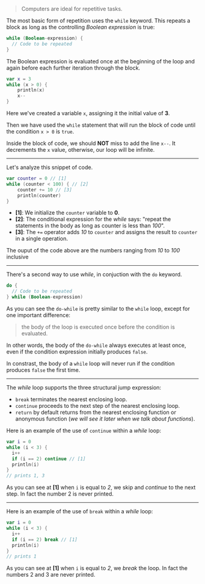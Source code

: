 > Computers are ideal for repetitive tasks.

The most basic form of repetition uses the `while` keyword.
This repeats a block as long as the controlling _Boolean expression_ is true:

```kotlin
while (Boolean-expression) {
  // Code to be repeated
}
```
The Boolean expression is evaluated once at the beginning of the loop and
again before each further iteration through the block.

```kotlin
var x = 3
while (x > 0) {
    println(x)
    x--
}
```
Here we've created a variable `x`, assigning it the initial value of __3__.

Then we have used the `while` statement that will run the block of code until the condition `x > 0` is `true`.

Inside the block of code, we should **NOT** miss to add the line `x--`.
It decrements the `x` value, otherwise, our loop will be infinite.

---

Let's analyze this snippet of code.
```kotlin
var counter = 0 // [1]
while (counter < 100) { // [2]
    counter += 10 // [3]
    println(counter)
}
```
- __[1]__: We initialize the `counter` variable to __0__.
- __[2]__: The conditional expression for the _while_ says: "repeat the statements in the body as long as counter is less than _100_".
- __[3]__: The `+=` operator adds _10_ to `counter` and assigns the result to `counter` in a single operation.

The ouput of the code above are the numbers ranging from _10_ to _100_ inclusive

---

There's a second way to use _while_, in conjuction with the `do` keyword.
```kotlin
do {
  // Code to be repeated
} while (Boolean-expression)
```
As you can see the `do-while` is pretty similar to the `while` loop, except for one important difference:
> the body of the loop is executed once before the condition is evaluated.

In other words, the body of the `do-while` always executes at least once, even if the condition expression initially produces `false`.

In constrast, the body of a `while` loop will never run if the condition produces `false` the first time.

---

The _while_ loop supports the three structural jump expression:
- `break` terminates the nearest enclosing loop.
- `continue` proceeds to the next step of the nearest enclosing loop.
- `return` by default returns from the nearest enclosing function or anonymous function (_we will see it later when we talk about functions_).

Here is an example of the use of `continue` within a _while_ loop:
```kotlin
var i = 0
while (i < 3) {
  i++
  if (i == 2) continue // [1]
  println(i)
}
// prints 1, 3
```

As you can see at __[1]__ when `i` is equal to _2_, we skip and _continue_ to the next step. In fact the number 2 is never printed.

---

Here is an example of the use of `break` within a _while_ loop:
```kotlin
var i = 0
while (i < 3) {
  i++
  if (i == 2) break // [1]
  println(i)
}
// prints 1
```

As you can see at __[1]__ when `i` is equal to _2_, we _break_ the loop. In fact the numbers 2 and 3 are never printed.
